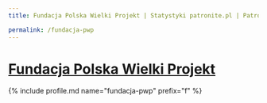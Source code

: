 ```yaml
---
title: Fundacja Polska Wielki Projekt | Statystyki patronite.pl | Patromierz

permalink: /fundacja-pwp
---
```


# [Fundacja Polska Wielki Projekt](https://patronite.pl/fundacja-pwp)

{% include profile.md name="fundacja-pwp" prefix="f" %}
